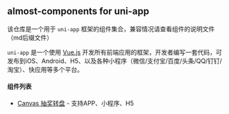 ## almost-components for uni-app
该仓库是一个用于 `uni-app` 框架的组件集合，兼容情况请查看组件的说明文件（md后缀文件）

`uni-app` 是一个使用 [Vue.js](https://github.com/vuejs/vue) 开发所有前端应用的框架，开发者编写一套代码，可发布到iOS、Android、H5、以及各种小程序（微信/支付宝/百度/头条/QQ/钉钉/淘宝）、快应用等多个平台。


#### 组件列表
- [Canvas 抽奖转盘](https://github.com/ialmost/almost-components_uniapp/tree/dev/Lottery) - 支持APP、小程序、H5

